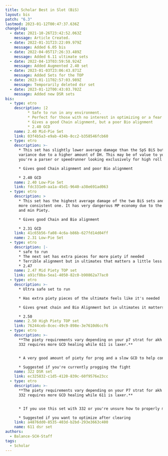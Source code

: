 ```yaml
---
title: Scholar Best in Slot (BiS)
layout: bis
patch: "6.3"
lastmod: 2023-01-12T00:47:37.636Z
changelog:
  - date: 2021-10-26T23:42:52.063Z
    message: Article Created.
  - date: 2022-01-31T23:22:09.979Z
    message: Added 6.05 bis
  - date: 2022-04-05T17:26:33.489Z
    message: Added 6.11 ultimate sets
  - date: 2022-04-13T03:59:58.924Z
    message: Added Augmented 2.40 set
  - date: 2023-01-03T23:06:43.871Z
    message: Added Sets for the TOP
  - date: 2023-01-11T02:57:03.989Z
    message: Temporarily deleted dsr set
  - date: 2023-01-12T00:43:03.702Z
    message: Added new DSR sets
bis:
  - type: etro
    description: |2
          * Safe to run in any environment.
          * Perfect for those with no interest in optimizing or a fear of PF.
          * Gives a good Chain alignment, but a poor Bio alignment
          * 2.40 GCD
    name: 2.40 Mid-Pie Set
    link: 03f4b5a3-e9ab-434b-8cc2-b358546fcb60
  - type: etro
    description: >-
      * This set has slightly lower average damage than the SpS BiS but higher
      variance due to a higher amount of DH. This may be of value to you if
      you're a parser or speedrunner looking exclusively for high roll runs.

      * Gives good Chain alignment and poor Bio alignment

      * 2.40 GCD
    name: 2.40 Low-Pie Set
    link: fdc331e0-aa1a-45d1-9640-a38e691ad063
  - type: etro
    description: >
      * This set has the highest average damage of the two BiS sets and is the
      more consistent one. It has very dangerous MP economy due to the fast GCD
      and min Piety.

      * Gives good Chain and Bio alignment

      * 2.31 GCD
    link: 41c65b56-fa08-4c6a-b86b-627fd14d04ff
    name: 2.31 Low-Pie Set
  - type: etro
    description: |-
      * safe to run
      * The next set has extra pieces for more piety if needed
      * Terrible alignment but in ultimates that matters a little less.
      * 2.47
    name: 2.47 Mid Piety TOP set
    link: a91cf8ba-5ea1-4050-82c0-b90862a77ac0
  - type: etro
    description: >-
      * Ultra safe set to run

      * Has extra piety pieces of the ultimate feels like it's needed

      * Gives great chain and Bio Alignment but in ultimates it matters a little less.

      * 2.50
    name: 2.50 High Piety TOP set
    link: 76244ceb-8cec-49c9-898e-3e7610d6ccf6
  - type: etro
    description: >-
      **The piety requirements vary depending on your p7 strat for akh morns.
      332 requires more GCD healing while 611 is laxer.**


      * A very good amount of piety for prog and a slow GCD to help conserve mp.

      * Suggested if you're currently progging the fight
    name: 322 DSR set
    link: ec325832-c1d5-4120-839c-60f9576e23cc
  - type: etro
    description: >-
      **The piety requirements vary depending on your P7 strat for akh morns.
      332 requires more GCD healing while 611 is laxer.**


      * If you use this set with 332 or you're unsure how to properly manage your mana you will oom. 

      * Suggested if you want to optimize after clearing
    link: a4876dd0-8535-403d-b2bd-293e3663c400
    name: 611 dsr set
authors:
  - Balance-SCH-Staff
tags:
  - Scholar
---
```

